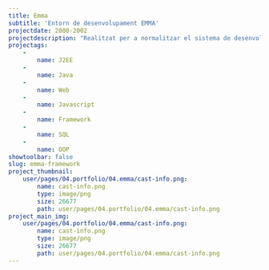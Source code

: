 ```yaml
---
title: Emma
subtitle: 'Entorn de desenvolupament EMMA'
projectdate: 2000-2002
projectdescription: "Realitzat per a normalitzar el sistema de desenvolupament de la empresa Cast-Info, consistia en un conjunt de llibreries Java per als diferents aspectes del desenvolupament. Incloïa un sistema de persistència orientat a objectes semblant a JDO, tot i que amb característiques força més avançades, com ara emprar interfícies i polimorfisme en la definició dels models. També unificava el tractament de les peticions WEB, substituint la necessitat dels servlets per, només, implementació d'una interfície determinada. El sistema d'adreçament es feia de manera automàtica i la WEB s'implementava amb XML que feien crides a classes directament. \r\nEn aquest projecte vaig actuar com a director i arquitecte, amb sis persones a càrrec meu. \r\nDissortadament, el projecte es va veure ultrapassat pel desenvolupament de frameworks de tercers. Les diverses llibreries i entorns de desenvolupament produïts a la comunitat Open Source, van buidar d'objectius el projecte. "
projectags:
    -
        name: J2EE
    -
        name: Java
    -
        name: Web
    -
        name: Javascript
    -
        name: Framework
    -
        name: SQL
    -
        name: OOP
showtoolbar: false
slug: emma-framework
project_thumbnail:
    user/pages/04.portfolio/04.emma/cast-info.png:
        name: cast-info.png
        type: image/png
        size: 26677
        path: user/pages/04.portfolio/04.emma/cast-info.png
project_main_img:
    user/pages/04.portfolio/04.emma/cast-info.png:
        name: cast-info.png
        type: image/png
        size: 26677
        path: user/pages/04.portfolio/04.emma/cast-info.png
---
```


